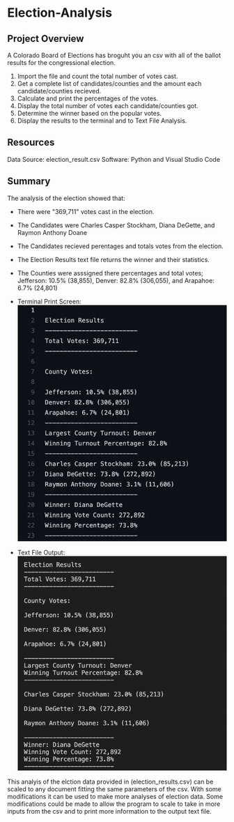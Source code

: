# Election-Analysis

## Project Overview
A Colorado Board of Elections has broguht you an csv with all of the ballot results for the congressional election.
1. Import the file and count the total number of votes cast.
2. Get a complete list of candidates/counties and the amount each candidate/counties recieved.
3. Calculate and print the percentages of the votes.
4. Display the total number of votes each candidate/counties got.
5. Determine the winner based on the popular votes.
6. Display the results to the terminal and to Text File Analysis.

## Resources
Data Source: election_result.csv
Software: Python and Visual Studio Code

## Summary
The analysis of the election showed that:
- There were "369,711" votes cast in the election.
- The Candidates were Charles Casper Stockham, Diana DeGette, and Raymon Anthony Doane
- The Candidates recieved perentages and totals votes from the election.
- The Election Results text file returns the winner and their statistics.
- The Counties were asssigned there percentages and total votes; Jefferson: 10.5% (38,855), Denver: 82.8% (306,055), and Arapahoe: 6.7% (24,801)
- Terminal Print Screen:
![image_name](Election_terminal.png)

- Text File Output:
![image_name](Election_text.png)

This analyis of the elction data provided in (election_results.csv) can be scaled to any document fitting the same parameters of the csv. With some modifications it can be used to make more analyses of election data. Some modifications could be made to allow the program to scale to take in more inputs from the csv and to print more information to the output text file.

